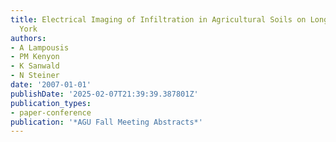 ```yaml
---
title: Electrical Imaging of Infiltration in Agricultural Soils on Long Island, New
  York
authors:
- A Lampousis
- PM Kenyon
- K Sanwald
- N Steiner
date: '2007-01-01'
publishDate: '2025-02-07T21:39:39.387801Z'
publication_types:
- paper-conference
publication: '*AGU Fall Meeting Abstracts*'
---
```

